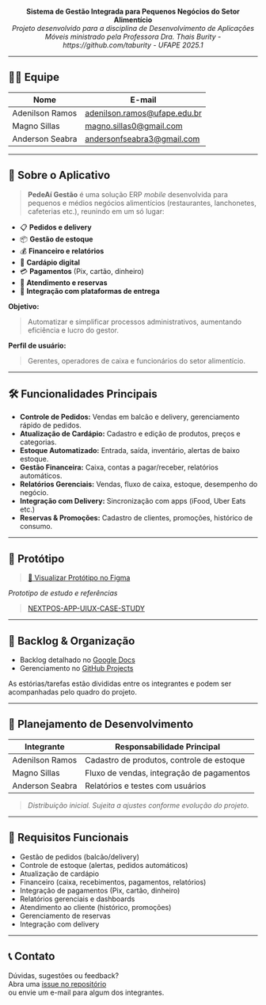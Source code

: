 
<p align="center">
  <b>Sistema de Gestão Integrada para Pequenos Negócios do Setor Alimentício</b><br>
  <i>Projeto desenvolvido para a disciplina de Desenvolvimento de Aplicações Móveis ministrado pela Professora Dra. Thais Burity - https://github.com/taburity - UFAPE 2025.1</i>
</p>

<hr>

## 🧑‍💻 Equipe

| Nome              | E-mail                                 |
|-------------------|----------------------------------------|
| Adenilson Ramos   | [adenilson.ramos@ufape.edu.br](mailto:adenilson.ramos@ufape.edu.br) |
| Magno Sillas      | [magno.sillas0@gmail.com](mailto:magno.sillas0@gmail.com)           |
| Anderson Seabra   | [andersonfseabra3@gmail.com](mailto:andersonfseabra3@gmail.com)     |

---

## 📱 Sobre o Aplicativo

> **PedeAí Gestão** é uma solução ERP *mobile* desenvolvida para pequenos e médios negócios alimentícios (restaurantes, lanchonetes, cafeterias etc.), reunindo em um só lugar:

- 📋 **Pedidos e delivery**
- 📦 **Gestão de estoque**
- 💰 **Financeiro e relatórios**
- 🍔 **Cardápio digital**
- 💳 **Pagamentos** (Pix, cartão, dinheiro)
- 📇 **Atendimento e reservas**
- 🔗 **Integração com plataformas de entrega**

**Objetivo:**  
> Automatizar e simplificar processos administrativos, aumentando eficiência e lucro do gestor.

**Perfil de usuário:**  
> Gerentes, operadores de caixa e funcionários do setor alimentício.

---

## 🛠️ Funcionalidades Principais

- **Controle de Pedidos:** Vendas em balcão e delivery, gerenciamento rápido de pedidos.
- **Atualização de Cardápio:** Cadastro e edição de produtos, preços e categorias.
- **Estoque Automatizado:** Entrada, saída, inventário, alertas de baixo estoque.
- **Gestão Financeira:** Caixa, contas a pagar/receber, relatórios automáticos.
- **Relatórios Gerenciais:** Vendas, fluxo de caixa, estoque, desempenho do negócio.
- **Integração com Delivery:** Sincronização com apps (iFood, Uber Eats etc.)
- **Reservas & Promoções:** Cadastro de clientes, promoções, histórico de consumo.

---

## 🎨 Protótipo

> [🔗 Visualizar Protótipo no Figma](https://www.figma.com/proto/wL3AvazQxUGj2QCTrtWvRa/PedeA%C3%AD-Gest%C3%A3o?node-id=104599-4662&p=f&t=qBQTFmlUa3TSjEEZ-0&scaling=scale-down&content-scaling=fixed&page-id=104599%3A3038)


*Prototipo de estudo e referências*  
> [NEXTPOS-APP-UIUX-CASE-STUDY](https://www.behance.net/gallery/224241701/NEXTPOS-APP-UIUX-CASE-STUDY?tracking_source=search_projects|erp+app+design)

---

## 📝 Backlog & Organização

- Backlog detalhado no [Google Docs](https://docs.google.com/document/d/1Zw1q2-hSiHgR6gL3lAkvFnQQf5xueKES/edit?usp=sharing&ouid=113332345002356486614&rtpof=true&sd=true)
- Gerenciamento no [GitHub Projects](https://github.com/users/AdnRamos/projects/1)

As estórias/tarefas estão divididas entre os integrantes e podem ser acompanhadas pelo quadro do projeto.

---

## 📅 Planejamento de Desenvolvimento

| Integrante         | Responsabilidade Principal                 |
|--------------------|-------------------------------------------|
| Adenilson Ramos    | Cadastro de produtos, controle de estoque |
| Magno Sillas       | Fluxo de vendas, integração de pagamentos |
| Anderson Seabra    | Relatórios e testes com usuários          |

> _Distribuição inicial. Sujeita a ajustes conforme evolução do projeto._

---

## 📑 Requisitos Funcionais

- Gestão de pedidos (balcão/delivery)
- Controle de estoque (alertas, pedidos automáticos)
- Atualização de cardápio
- Financeiro (caixa, recebimentos, pagamentos, relatórios)
- Integração de pagamentos (Pix, cartão, dinheiro)
- Relatórios gerenciais e dashboards
- Atendimento ao cliente (histórico, promoções)
- Gerenciamento de reservas
- Integração com delivery

---

## 📞 Contato

Dúvidas, sugestões ou feedback?  
Abra uma [issue no repositório](https://github.com/AdnRamos/PedeAi-ERP/issues)  
ou envie um e-mail para algum dos integrantes.

